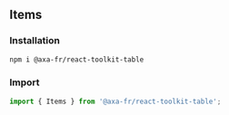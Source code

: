 ## Items

### Installation

```sh
npm i @axa-fr/react-toolkit-table
```

### Import

```javascript
import { Items } from '@axa-fr/react-toolkit-table';
```
